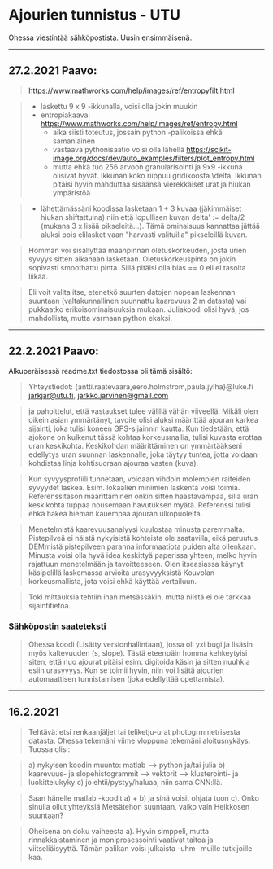 # Ajourien tunnistus - UTU

Ohessa viestintää sähköpostista. Uusin ensimmäisenä.

---
## 27.2.2021 Paavo:

> https://www.mathworks.com/help/images/ref/entropyfilt.html

> - laskettu 9 x 9 -ikkunalla, voisi olla jokin muukin
> - entropiakaava: https://www.mathworks.com/help/images/ref/entropy.html
>   - aika siisti toteutus, jossain python -palikoissa ehkä samanlainen
>   - vastaava pythonisaatio voisi olla lähellä https://scikit-image.org/docs/dev/auto_examples/filters/plot_entropy.html
>   - mutta ehkä tuo 256 arvoon granularisointi ja 9x9 -ikkuna olisivat hyvät. Ikkunan koko riippuu gridikoosta \delta. Ikkunan pitäisi hyvin mahduttaa sisäänsä vierekkäiset urat ja hiukan ympäristöä

> - lähettämässäni koodissa lasketaan 1 + 3 kuvaa (jäkimmäiset hiukan shiftattuina) niin että lopullisen kuvan delta' := delta/2 (mukana 3 x lisää pikseleitä...). Tämä ominaisuus kannattaa jättää aluksi pois elilasket vaan "harvasti valituilla" pikseleillä kuvan.

> Homman voi sisällyttää maanpinnan oletuskorkeuden, josta urien syvyys sitten aikanaan lasketaan. Oletuskorkeuspinta on jokin sopivasti smoothattu pinta. Sillä pitäisi olla bias == 0 eli ei tasoita liikaa.

> Eli voit valita itse, etenetkö suurten datojen nopean laskennan suuntaan (valtakunnallinen suunnattu kaarevuus 2 m datasta) vai pukkaatko erikoisominaisuuksia mukaan. Juliakoodi olisi hyvä, jos mahdollista, mutta varmaan python ekaksi.

---

## 22.2.2021 Paavo:

Alkuperäisessä readme.txt tiedostossa oli tämä sisältö:

> Yhteystiedot:
> {antti.raatevaara,eero.holmstrom,paula.jylha}@luke.fi
> jarkjar@utu.fi, jarkko.jarvinen@gmail.com

> ja pahoittelut, että vastaukset tulee välillä vähän viiveellä. Mikäli olen oikein asian ymmärtänyt, tavoite olisi aluksi määrittää ajouran karkea sijainti, joka tulisi koneen GPS-sijainnin kautta. Kun tiedetään, että ajokone on kulkenut tässä kohtaa korkeusmallia, tulisi kuvasta erottaa uran keskikohta. Keskikohdan määrittäminen on ymmärtääkseni edellytys uran suunnan laskennalle, joka täytyy tuntea, jotta voidaan kohdistaa linja kohtisuoraan ajouraa vasten (kuva).

> Kun syvyysprofiili tunnetaan, voidaan vihdoin molempien raiteiden syvyydet laskea. Esim. lokaalien minimien laskenta voisi toimia. Referenssitason määrittäminen onkin sitten haastavampaa, sillä uran keskikohta tuppaa nousemaan havutuksen myätä. Referenssi tulisi ehkä hakea hieman kauempaa ajouran ulkopuolelta.

> Menetelmistä kaarevuusanalyysi kuulostaa minusta paremmalta. Pistepilveä ei näistä nykyisistä kohteista ole saatavilla, eikä peruutus DEMmistä pistepilveen paranna informaatiota puiden alta ollenkaan. Minusta voisi olla hyvä idea keskittyä paperissa yhteen, melko hyvin rajattuun menetelmään ja tavoitteeseen. Olen itseasiassa käynyt käsipelillä laskemassa arvioita urasyvyyksistä Kouvolan korkeusmallista, jota voisi ehkä käyttää vertailuun.

> Toki mittauksia tehtiin ihan metsässäkin, mutta niistä ei ole tarkkaa sijaintitietoa.

### Sähköpostin saateteksti

> Ohessa koodi (Lisätty versionhallintaan), jossa oli yxi bugi ja lisäsin myös kaltevuuden (s, slope). Tästä eteenpäin homma kehkeytyisi siten, että nuo ajourat pitäisi esim. digitoida käsin ja sitten nuuhkia esiin urasyvyys. Kun se toimii hyvin, niin voi lisätä ajourien automaattisen tunnistamisen (joka edellyttää opettamista).

---

## 16.2.2021

> Tehtävä: etsi renkaanjäljet tai teliketju-urat photogrmmetrisesta datasta.
> Ohessa tekemäni viime vloppuna tekemäni aloitusnykäys. Tuossa olisi:

> a) nykyisen koodin muunto: matlab --> python ja/tai julia
> b) kaarevuus- ja slopehistogrammit --> vektorit --> klusterointi- ja luokittelukyky
> c) jo ehtii/pystyy/haluaa, niin sama CNN:llä.

> Saan hänelle matlab -koodit a) + b) ja sinä voisit ohjata tuon c). Onko sinulla ollut yhteyksiä Metsätehon suuntaan, vaiko vain Heikkosen suuntaan?

> Oheisena on doku vaiheesta a). Hyvin simppeli, mutta rinnakkaistaminen ja moniprosessointi vaativat taitoa ja viitseliäisyyttä. Tämän palikan voisi julkaista -uhm- muille tutkijoille kaa.
